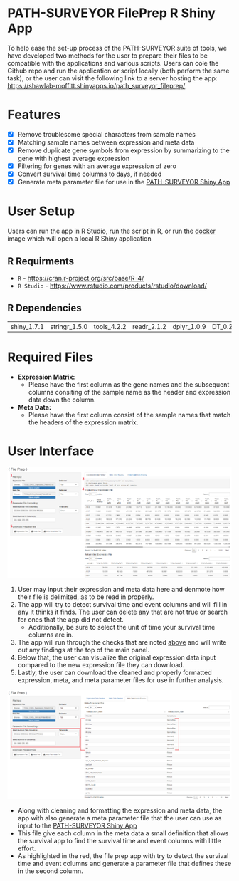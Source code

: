 # PATH-SURVEYOR FilePrep R Shiny App

To help ease the set-up process of the PATH-SURVEYOR suite of tools, we have developed two methods for the user to prepare their files to be compatible with the applications and various scripts. Users can cole the Github repo and run the application or script locally (both perform the same task), or the user can visit the following link to a server hosting the app: 
https://shawlab-moffitt.shinyapps.io/path_surveyor_fileprep/

# Features

- [x] Remove troublesome special characters from sample names
- [x] Matching sample names between expression and meta data
- [x] Remove duplicate gene symbols from expression by summarizing to the gene with highest average expression
- [x] Filtering for genes with an average expression of zero
- [x] Convert survival time columns to days, if needed
- [x] Generate meta parameter file for use in the [PATH-SURVEYOR Shiny App](https://github.com/shawlab-moffitt/PATH-SURVEYOR-Suite/tree/main/2-PATH-SURVEYOR-Interactive-App)

# User Setup

Users can run the app in R Studio, run the script in R, or run the [docker](https://github.com/shawlab-moffitt/PATH-SURVEYOR-Suite/tree/main/7-PATH-SURVEYOR-Docker/Docker_PATH-SURVEYOR-FilePrep-App) image which will open a local R Shiny application

## R Requirments

* `R` - https://cran.r-project.org/src/base/R-4/
* `R Studio` - https://www.rstudio.com/products/rstudio/download/

## R Dependencies

|  |  |  |  |  |  |
| --- | --- | --- | --- | --- | --- |
| shiny_1.7.1 | stringr_1.5.0 | tools_4.2.2 | readr_2.1.2 | dplyr_1.0.9 | DT_0.23 |

# Required Files

* **Expression Matrix:**
  * Please have the first column as the gene names and the subsequent columns consiting of the sample name as the header and expression data down the column.
* **Meta Data:**
  * Please have the first column consist of the sample names that match the headers of the expression matrix.


# User Interface

![alt text](https://github.com/shawlab-moffitt/PATH-SURVEYOR-Suite/blob/main/1-Getting_Started/2-FilePrep/Example_UI_Screenshots/PATH_SURVEYOR_FilePrepApp1.PNG?raw=true)

1. User may input their expression and meta data here and denmote how their file is delimited, as to be read in properly.
2. The app will try to detect survival time and event columns and will fill in any it thinks it finds. The user can delete any that are not true or search for ones that the app did not detect. 
   * Additionally, be sure to select the unit of time your survival time columns are in.
3. The app will run through the checks that are noted [above](https://github.com/shawlab-moffitt/PATH-SURVEYOR-FilePrep_ShinyApp#features) and will write out any findings at the top of the main panel.
4. Below that, the user can visualize the original expression data input compared to the new expression file they can download.
5. Lastly, the user can download the cleaned and properly formatted expression, meta, and meta parameter files for use in further analysis.

![alt text](https://github.com/shawlab-moffitt/PATH-SURVEYOR-Suite/blob/main/1-Getting_Started/2-FilePrep/Example_UI_Screenshots/PATH_SURVEYOR_FilePrepApp2.PNG?raw=true)

* Along with cleaning and formatting the expression and meta data, the app with also generate a meta parameter file that the user can use as input to the [PATH-SURVEYOR Shiny App](https://github.com/shawlab-moffitt/PATH-SURVEYOR-Suite/tree/main/2-PATH-SURVEYOR-Interactive-App)
* This file give each column in the meta data a small definition that allows the survival app to find the survival time and event columns with little effort. 
* As highlighted in the red, the file prep app with try to detect the survival time and event columns and generate a parameter file that defines these in the second column.


